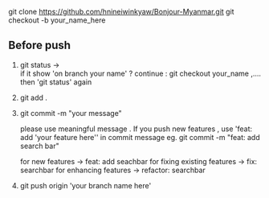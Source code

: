 git clone https://github.com/hnineiwinkyaw/Bonjour-Myanmar.git
git checkout -b your_name_here


Before push
------------------
1. git status  ->  
  if it show 'on branch your name' ? continue : git checkout your_name ,.... then 'git status' again
2. git add .
3. git commit -m "your message"

   please use meaningful message . If you push new features , use 'feat: add 'your feature here'' in commit message
   eg. git commit -m "feat: add search bar"

   for new features             ->  feat: add seachbar
   for fixing existing features -> fix: searchbar
   for enhancing features       -> refactor: searchbar

4. git push origin 'your branch name here'
   
